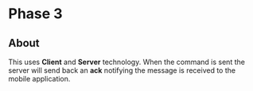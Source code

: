# Phase 3
## About
This uses **Client** and **Server** technology. When the command is sent the server will send back an **ack** notifying the message is received to the mobile application.
